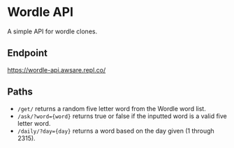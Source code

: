 # Wordle API
A simple API for wordle clones.

## Endpoint
https://wordle-api.awsare.repl.co/

## Paths
- `/get/` returns a random five letter word from the Wordle word list.
- `/ask/?word={word}` returns true or false if the inputted word is a valid five letter word.
- `/daily/?day={day}` returns a word based on the day given (1 through 2315).
